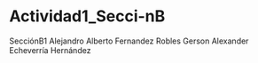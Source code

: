# Actividad1_Secci-nB
SecciónB1
  Alejandro Alberto Fernandez Robles
  Gerson Alexander Echeverría Hernández
